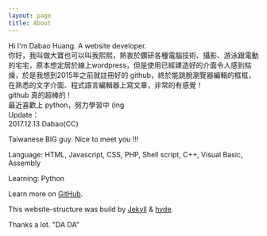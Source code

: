 ```yaml
---
layout: page
title: About
---
```


<p class="message">
    Hi I'm Dabao Huang. A website developer.
    <br>
    你好，我叫做大寶也可以叫我熙熙，熱衷於鑽研各種電腦技術、攝影、游泳跟電動的宅宅，原本想定居於線上wordpress，但是使用已經建造好的介面令人感到枯燥，於是我想到2015年之前就註冊好的 github，終於能跳脫瀏覽器編輯的框框，在熟悉的文字介面、程式語言編輯器上寫文章，非常的有感覺！
    <br>
    github 真的超棒的 !
    <br>
    最近喜歡上 python，努力學習中 (ing
    <br>
    Update：
    <br>
    2017.12.13 Dabao(CC)
</p>

Taiwanese BIG guy. Nice to meet you !!!

Language: HTML, Javascript, CSS, PHP, Shell script, C++, Visual Basic, Assembly

Learning: Python

Learn more on [GitHub](https://www.github.com/dabaohuang/).

This website-structure was build by [Jekyll](https://jekyllrb.com/) & [hyde](https://github.com/poole/hyde).

Thanks a lot. "DA DA"